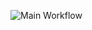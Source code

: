 ![Main Workflow](https://github.com/olumidayy/gh-actions-demo/actions/workflows/main.yml/badge.svg)
